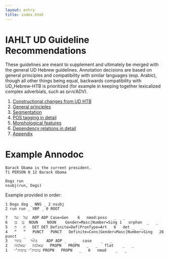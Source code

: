 ```yaml
---
layout: entry
title: index.html
---
```


# IAHLT UD Guideline Recommendations
These guidelines are meant to supplement and ultimately be merged with the general UD Hebrew guidelines. Annotation decisions are based on general principles and compatibility with similar languages (esp. Arabic), though all other things being equal, backwards compatibility with UD_Hebrew-HTB is prioritized (for example in keeping together lexicalized complex adverbials, such as היום/ADV).

1. [Constructional changes from UD HTB](Constructional%20changes%20from%20UD%20HTB.html)
2. [General principles](https://github.com/IAHLT/heb-ud-gudielines/blob/gh-pages/General%20principles.html)
3. [Segmentation](Segmentation.html) 
4. [POS tagging in detail](Pos%20tagging%20in%20detail.html)
5. [Morphological features](Morphological%20features.html)
6. [Dependency relations in detail](Dependnecy%20relations%20in%20detail.html)
7. [Appendix](Appendix.html)

# Example Annodoc

~~~ ann
Barack Obama is the current president.
T1 PERSON 0 12 Barack Obama
~~~

~~~ sdparse
Dogs run
nsubj(run, Dogs)
~~~

Example provided in order:

~~~ conllx
1 Dogs dog _ NNS _ 2 nsubj
2 run run _ VBP _ 0 ROOT
~~~

~~~ conllux
7	של	של	ADP	ADP	Case=Gen	6	nmod:poss	_	_
6	בן	בן	NOUN	NOUN	Gender=Masc|Number=Sing	1	orphan	_	_
5	ה	ה	DET	DET	Definite=Def|PronType=Art	6	det	_	_
4	“	“	PUNCT	PUNCT	Definite=Cons|Gender=Masc|Number=Sing	26	punct	_	_
3	בתור	בתור	ADP	ADP	_	_	case	_	_
2	שאלמה	שאלמה	PROPN	PROPN	_	_	flat	_	_
1	טימות’י	טימות’י	PROPN	PROPN	_	6	nmod	_	_
~~~ 
